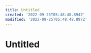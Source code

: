 ```yaml
---
title: Untitled
created: '2022-09-25T05:48:48.894Z'
modified: '2022-09-25T05:48:48.897Z'
---
```


# Untitled
